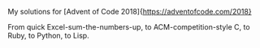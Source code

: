 My solutions for [Advent of Code 2018]{https://adventofcode.com/2018}

From quick Excel-sum-the-numbers-up, to ACM-competition-style C, to Ruby, to Python, to Lisp.
